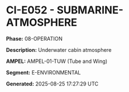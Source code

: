 # CI-E052 - SUBMARINE-ATMOSPHERE

**Phase:** 08-OPERATION

**Description:** Underwater cabin atmosphere

**AMPEL:** AMPEL-01-TUW (Tube and Wing)

**Segment:** E-ENVIRONMENTAL

**Generated:** 2025-08-25 17:27:29 UTC
